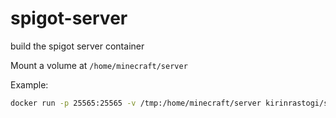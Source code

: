 # spigot-server
build the spigot server container

Mount a volume at `/home/minecraft/server`

Example:

```bash
docker run -p 25565:25565 -v /tmp:/home/minecraft/server kirinrastogi/spigot-server:1.14.4
```
